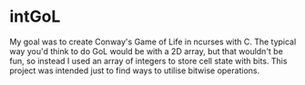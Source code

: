 # intGoL
My goal was to create Conway's Game of Life in ncurses with C. The typical way you'd think to do GoL would be with a 2D array, but that wouldn't be fun, so instead I used an array of integers to store cell state with bits. This project was intended just to find ways to utilise bitwise operations.
